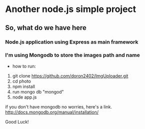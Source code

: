 # Another node.js simple project

## So, what do we have here
### Node.js application using Express as main framework
### I'm using Mongodb to store the images path and name


* how to run:
1. git clone https://github.com/doron2402/ImgUploader.git
2. cd photo
3. npm install 
4. run mongo db "mongod"
5. node app.js


if you don't have mongodb no worries, here's a link.
http://docs.mongodb.org/manual/installation/


Good Luck!
